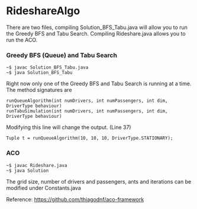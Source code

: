 # RideshareAlgo

There are two files, compiling Solution_BFS_Tabu.java will allow you to run the Greedy BFS and Tabu Search. Compiling Rideshare.java allows you to run the ACO.

### Greedy BFS (Queue) and Tabu Search  

```
~$ javac Solution_BFS_Tabu.java
~$ java Solution_BFS_Tabu 
```

Right now only one of the Greedy BFS and Tabu Search is running at a time. The method signatures are

```
runQueueAlgorithm(int numDrivers, int numPassengers, int dim, DriverType behaviour)
runTabuSimulation(int numDrivers, int numPassengers, int dim, DriverType behaviour)
```

Modifying this line will change the output. (Line 37)
```
Tuple t = runQueueAlgorithm(10, 10, 10, DriverType.STATIONARY);
```




### ACO

```
~$ javac Rideshare.java
~$ java Solution 
```

The grid size, number of drivers and passengers, ants and iterations can be modified under Constants.java



Reference:
https://github.com/thiagodnf/aco-framework
